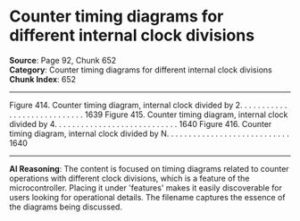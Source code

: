 # Counter timing diagrams for different internal clock divisions

**Source**: Page 92, Chunk 652  
**Category**: Counter timing diagrams for different internal clock divisions  
**Chunk Index**: 652

---

Figure 414. Counter timing diagram, internal clock divided by 2. . . . . . . . . . . . . . . . . . . . . . . . . . . . 1639
Figure 415. Counter timing diagram, internal clock divided by 4. . . . . . . . . . . . . . . . . . . . . . . . . . . . 1640
Figure 416. Counter timing diagram, internal clock divided by N. . . . . . . . . . . . . . . . . . . . . . . . . . . . 1640

---

**AI Reasoning**: The content is focused on timing diagrams related to counter operations with different clock divisions, which is a feature of the microcontroller. Placing it under 'features' makes it easily discoverable for users looking for operational details. The filename captures the essence of the diagrams being discussed.
